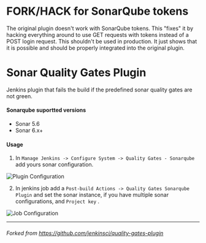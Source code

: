# FORK/HACK for SonarQube tokens
The original plugin doesn't work with SonarQube tokens. This "fixes" it by hacking everything around to use GET requests with tokens instead of a POST login request.
This shouldn't be used in production. It just shows that it is possible and should be properly integrated into the original plugin.

# Sonar Quality Gates Plugin
Jenkins plugin that fails the build if the predefined sonar quality gates are not green.

#### Sonarqube suportted versions

* Sonar 5.6
* Sonar 6.x+

#### Usage 

1. In `Manage Jenkins -> Configure System -> Quality Gates - Sonarqube` add yours sonar configuration.

![Plugin Configuration](docs/img/sonar-config.png)

2. In jenkins job add a `Post-build Actions -> Quality Gates Sonarqube Plugin` and set the sonar instance, if you have multiple sonar configurations, and `Project key` .

![Job Configuration](docs/img/post-build.png)

_______
###### _Forked from https://github.com/jenkinsci/quality-gates-plugin_
